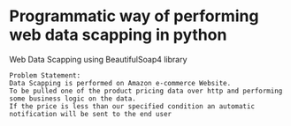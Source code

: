 # Programmatic way of performing web data scapping in python
Web Data Scapping using BeautifulSoap4 library

```
Problem Statement:
Data Scapping is performed on Amazon e-commerce Website.
To be pulled one of the product pricing data over http and performing some business logic on the data.
If the price is less than our specified condition an automatic notification will be sent to the end user

```
